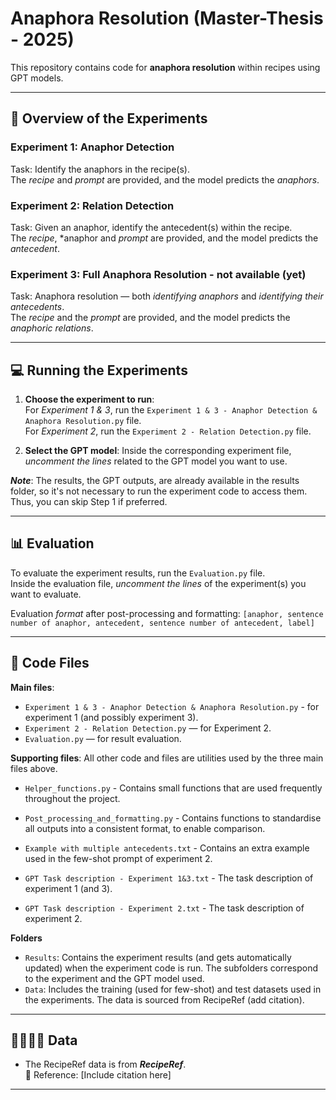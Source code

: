 # Anaphora Resolution (Master-Thesis - 2025)

This repository contains code for **anaphora resolution** within recipes using GPT models.

---  

## 🤖 Overview of the Experiments

### **Experiment 1: Anaphor Detection**
Task: Identify the anaphors in the recipe(s).  
The *recipe* and *prompt* are provided, and the model predicts the *anaphors*.

### **Experiment 2: Relation Detection**
Task: Given an anaphor, identify the antecedent(s) within the recipe.  
The *recipe*, *anaphor and *prompt* are provided, and the model predicts the *antecedent*.

### **Experiment 3: Full Anaphora Resolution** - not available (yet)
Task: Anaphora resolution — both *identifying anaphors* and *identifying their antecedents*.  
The *recipe* and the *prompt* are provided, and the model predicts the *anaphoric relations*.

---  

## 💻 Running the Experiments

1. **Choose the experiment to run**:  
   For *Experiment 1 & 3*, run the `Experiment 1 & 3 - Anaphor Detection & Anaphora Resolution.py` file.  
   For *Experiment 2*, run the `Experiment 2 - Relation Detection.py` file.

2. **Select the GPT model**:
   Inside the corresponding experiment file, *uncomment the lines* related to the GPT model you want to use.  

***Note***: The results, the GPT outputs, are already available in the results folder, so it's not necessary to run the experiment code to access them. Thus, you can skip Step 1 if preferred.

---

## 📊 Evaluation
To evaluate the experiment results, run the `Evaluation.py` file.  
Inside the evaluation file, *uncomment the lines* of the experiment(s) you want to evaluate.  

Evaluation *format* after post-processing and formatting: ``` [anaphor, sentence number of anaphor, antecedent, sentence number of antecedent, label] ```

---

## 📂 Code Files
**Main files**:
  - `Experiment 1 & 3 - Anaphor Detection & Anaphora Resolution.py` - for experiment 1 (and possibly experiment 3).
  - `Experiment 2 - Relation Detection.py` — for Experiment 2.
  - `Evaluation.py` — for result evaluation.

**Supporting files**: All other code and files are utilities used by the three main files above.
- `Helper_functions.py` - Contains small functions that are used frequently throughout the project.
- `Post_processing_and_formatting.py` - Contains functions to standardise all outputs into a consistent format, to enable comparison.
  
- `Example with multiple antecedents.txt` - Contains an extra example used in the few-shot prompt of experiment 2.
- `GPT Task description - Experiment 1&3.txt` - The task description of experiment 1 (and 3).
- `GPT Task description - Experiment 2.txt` - The task description of experiment 2.

**Folders**
- `Results`: Contains the experiment results (and gets automatically updated) when the experiment code is run. The subfolders correspond to the experiment and the GPT model used.
- `Data`: Includes the training (used for few-shot) and test datasets used in the experiments. The data is sourced from RecipeRef (add citation).
---

## 👩🏻‍🍳🍳 Data

- The RecipeRef data is from ***RecipeRef***.    
  📖 Reference: [Include citation here]
---



